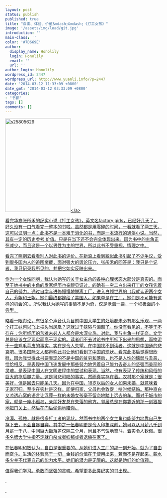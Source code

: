 ```yaml
---
layout: post
status: publish
published: true
title: "自由、体验、价值&mdash;&mdash;《打工女孩》"
image: '/assets/img/load/git.jpg'
introduction: ''
main-class: ''
color: '#7D669E'
author:
  display_name: Honolily
  login: Honolily
  email: ''
  url: ''
author_login: Honolily
wordpress_id: 2447
wordpress_url: http://www.yuanli.info/?p=2447
date: '2014-03-12 11:33:09 +0800'
date_gmt: '2014-03-12 03:33:09 +0800'
categories:
- "书影"
tags: []
comments: []
---
```

<p><a href="http:&#47;&#47;www.yuanli.info&#47;archives&#47;2447.html&#47;s25805629" rel="attachment wp-att-2450"><img class="aligncenter size-medium wp-image-2450" alt="s25805629" src="http:&#47;&#47;www.yuanli.info&#47;wp-content&#47;uploads&#47;2014&#47;03&#47;s25805629-211x300.jpg" width="211" height="300" &#47;><&#47;a></p>
<p>看完华裔张彤禾的纪实小说《打工女孩》，英文名factory girls，已经好几天了。好久没有一口气看完一整本的书啦。虽然都是用零碎的时间，一看就看了两三天。这可以证明一点：此书不是一本难于消化的书，而是一本流行的通俗小说。当然，其有一定的历史参考 价值。只是在当下还不会完全体现出来。因为书中的主角正在减少，而且这是一个以男性为主的世界，所以此书不受重视，情理之中。</p>
<p>看完了照例去看看别人对此书的评价。在新浪上看到貌似此书引起了不少争议，受到很多国内人的追围堵截，面对强大的舆论压力，张彤禾的回答是：我只是个记者，我只记录我所见的，并把它如实反映出来。</p>
<p>作为一个女性同胞，我认为她写的关于女主角的各种心理状态大部分是真实的。而至于她书中的主角的发家经历也亲眼见证过，的确有一穷二白出来打工的女孩凭着自己的努力，通过自学与进修慢慢地脱离工厂，进入白领世界的（我就认识两个女人，芳姐和王姐，她们最终都嫁给了美国人。如果单是在工厂，她们是不可能有这样的机会的）。所以我认为她写的事情不足为奇，仅是沧海一粟，一个积极面的小典型。</p>
<p>略看一眼舆论，有很多个声音认为目前中国大学生的处境都未必有那么乐观，一两个打工妹何以飞上枝头当凤凰？这就过于狭隘与偏颇了。你没有看见的，不等于不存在；你所经历的苦难未必人人都会是水深火热。对此，我与主角一样无奈。文学总是应该立足现实而高于现实的。读者们不去讨论书中所标下出来的思想，而拘泥于一些鸡毛蒜皮的事实，实在是令人失望。在中国找不到读者，这就是中国通的悲哀吧。很多国际文人都声称此书让他们看到了中国的现状。看完此书后觉得很欣慰，因为我觉得此书要表现的不是中国的贫穷和落后，也不是人性的懦弱与丑恶，恰恰相反，是表现中国飞速发展中那些努力地凭着自己能力去奋斗的坚强而美丽的灵魂，是表现中国人在文明进程中的尝试和表现。当然，也有表现了传统和风俗的巨大的拖后腿力量。这是可悲可叹的事实，然而真实存在着。农村那个家就是：很美好，但是回去只能呆几天。因为在中国，18岁以后的女人如果未婚，就意味着无家可归。至少在农村是这样。即便归家，父母也会敦促：啥时候结婚。那种直白又凉透心窝的语言让浮萍一样的未婚女孩毫不留恋地踏上远去的车。而对于城市的家，就是一座小孤岛，亲朋好友总在失落的他方。邻居总是在你靠近的那一刻狠狠地把门关上，然后在门后偷偷地瞄你。</p>
<p>冷漠、孤独，就是很多打工者的现状。然而书中的两个女主角也能努力地靠自己生存下去，不会自暴自弃。其中之一伍春明更是令人印象深刻，她可以从月薪八千到月薪一千八，中间巨大额落差仅隔三个月，尚且不气馁地奋斗，着实令人钦佩。很多名牌大学生指不定就自杀或者抑郁或者退缩在家了。</p>
<p>在伍春明和敏认为，自由是很重要的。从她们进入工厂的那一刻开始，就为了自由而奋斗。生活的体验高于一切，金钱的价值在于使用出来，若而不是存起来。薪水多少并不代表自己的能力水平。她们的潜力是无限的。这就是她们的价值观。</p>
<p>值得我们学习。勇敢而坚强的灵魂。希望更多此类纪实的书出现。</p>
<p>&nbsp;</p>
<p>&nbsp;</p>
